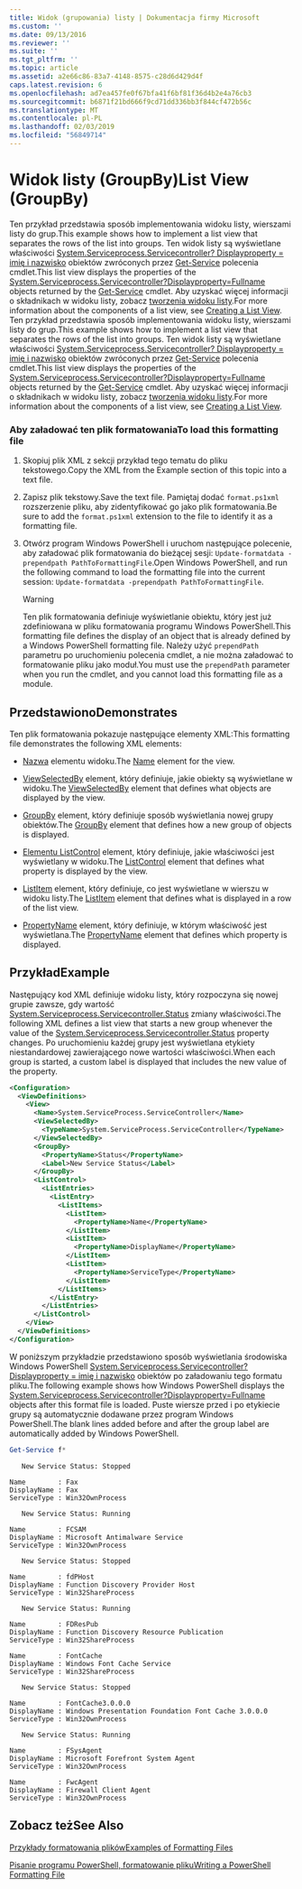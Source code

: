 ```yaml
---
title: Widok (grupowania) listy | Dokumentacja firmy Microsoft
ms.custom: ''
ms.date: 09/13/2016
ms.reviewer: ''
ms.suite: ''
ms.tgt_pltfrm: ''
ms.topic: article
ms.assetid: a2e66c86-83a7-4148-8575-c28d6d429d4f
caps.latest.revision: 6
ms.openlocfilehash: ad7ea457fe0f67bfa41f6bf81f36d4b2e4a76cb3
ms.sourcegitcommit: b6871f21bd666f9cd71dd336bb3f844cf472b56c
ms.translationtype: MT
ms.contentlocale: pl-PL
ms.lasthandoff: 02/03/2019
ms.locfileid: "56849714"
---
```

# <a name="list-view-groupby"></a><span data-ttu-id="23581-102">Widok listy (GroupBy)</span><span class="sxs-lookup"><span data-stu-id="23581-102">List View (GroupBy)</span></span>

<span data-ttu-id="23581-103">Ten przykład przedstawia sposób implementowania widoku listy, wierszami listy do grup.</span><span class="sxs-lookup"><span data-stu-id="23581-103">This example shows how to implement a list view that separates the rows of the list into groups.</span></span> <span data-ttu-id="23581-104">Ten widok listy są wyświetlane właściwości [System.Serviceprocess.Servicecontroller? Displayproperty = imię i nazwisko](/dotnet/api/System.ServiceProcess.ServiceController) obiektów zwróconych przez [Get-Service](/powershell/module/microsoft.powershell.management/get-service) polecenia cmdlet.</span><span class="sxs-lookup"><span data-stu-id="23581-104">This list view displays the properties of the [System.Serviceprocess.Servicecontroller?Displayproperty=Fullname](/dotnet/api/System.ServiceProcess.ServiceController) objects returned by the [Get-Service](/powershell/module/microsoft.powershell.management/get-service) cmdlet.</span></span> <span data-ttu-id="23581-105">Aby uzyskać więcej informacji o składnikach w widoku listy, zobacz [tworzenia widoku listy](./creating-a-list-view.md).</span><span class="sxs-lookup"><span data-stu-id="23581-105">For more information about the components of a list view, see [Creating a List View](./creating-a-list-view.md).</span></span>
<span data-ttu-id="23581-106">Ten przykład przedstawia sposób implementowania widoku listy, wierszami listy do grup.</span><span class="sxs-lookup"><span data-stu-id="23581-106">This example shows how to implement a list view that separates the rows of the list into groups.</span></span> <span data-ttu-id="23581-107">Ten widok listy są wyświetlane właściwości [System.Serviceprocess.Servicecontroller? Displayproperty = imię i nazwisko](/dotnet/api/System.ServiceProcess.ServiceController) obiektów zwróconych przez [Get-Service](/powershell/module/Microsoft.PowerShell.Management/Get-Service) polecenia cmdlet.</span><span class="sxs-lookup"><span data-stu-id="23581-107">This list view displays the properties of the [System.Serviceprocess.Servicecontroller?Displayproperty=Fullname](/dotnet/api/System.ServiceProcess.ServiceController) objects returned by the [Get-Service](/powershell/module/Microsoft.PowerShell.Management/Get-Service) cmdlet.</span></span> <span data-ttu-id="23581-108">Aby uzyskać więcej informacji o składnikach w widoku listy, zobacz [tworzenia widoku listy](./creating-a-list-view.md).</span><span class="sxs-lookup"><span data-stu-id="23581-108">For more information about the components of a list view, see [Creating a List View](./creating-a-list-view.md).</span></span>

### <a name="to-load-this-formatting-file"></a><span data-ttu-id="23581-109">Aby załadować ten plik formatowania</span><span class="sxs-lookup"><span data-stu-id="23581-109">To load this formatting file</span></span>

1. <span data-ttu-id="23581-110">Skopiuj plik XML z sekcji przykład tego tematu do pliku tekstowego.</span><span class="sxs-lookup"><span data-stu-id="23581-110">Copy the XML from the Example section of this topic into a text file.</span></span>

2. <span data-ttu-id="23581-111">Zapisz plik tekstowy.</span><span class="sxs-lookup"><span data-stu-id="23581-111">Save the text file.</span></span> <span data-ttu-id="23581-112">Pamiętaj dodać `format.ps1xml` rozszerzenie pliku, aby zidentyfikować go jako plik formatowania.</span><span class="sxs-lookup"><span data-stu-id="23581-112">Be sure to add the `format.ps1xml` extension to the file to identify it as a formatting file.</span></span>

3. <span data-ttu-id="23581-113">Otwórz program Windows PowerShell i uruchom następujące polecenie, aby załadować plik formatowania do bieżącej sesji: `Update-formatdata -prependpath PathToFormattingFile`.</span><span class="sxs-lookup"><span data-stu-id="23581-113">Open Windows PowerShell, and run the following command to load the formatting file into the current session: `Update-formatdata -prependpath PathToFormattingFile`.</span></span>

   > [!WARNING]
   > <span data-ttu-id="23581-114">Ten plik formatowania definiuje wyświetlanie obiektu, który jest już zdefiniowana w pliku formatowania programu Windows PowerShell.</span><span class="sxs-lookup"><span data-stu-id="23581-114">This formatting file defines the display of an object that is already defined by a Windows PowerShell formatting file.</span></span> <span data-ttu-id="23581-115">Należy użyć `prependPath` parametru po uruchomieniu polecenia cmdlet, a nie można załadować to formatowanie pliku jako moduł.</span><span class="sxs-lookup"><span data-stu-id="23581-115">You must use the `prependPath` parameter when you run the cmdlet, and you cannot load this formatting file as a module.</span></span>

## <a name="demonstrates"></a><span data-ttu-id="23581-116">Przedstawiono</span><span class="sxs-lookup"><span data-stu-id="23581-116">Demonstrates</span></span>

<span data-ttu-id="23581-117">Ten plik formatowania pokazuje następujące elementy XML:</span><span class="sxs-lookup"><span data-stu-id="23581-117">This formatting file demonstrates the following XML elements:</span></span>

- <span data-ttu-id="23581-118">[Nazwa](./name-element-for-view-format.md) elementu widoku.</span><span class="sxs-lookup"><span data-stu-id="23581-118">The [Name](./name-element-for-view-format.md) element for the view.</span></span>

- <span data-ttu-id="23581-119">[ViewSelectedBy](./viewselectedby-element-format.md) element, który definiuje, jakie obiekty są wyświetlane w widoku.</span><span class="sxs-lookup"><span data-stu-id="23581-119">The [ViewSelectedBy](./viewselectedby-element-format.md) element that defines what objects are displayed by the view.</span></span>

- <span data-ttu-id="23581-120">[GroupBy](./viewselectedby-element-format.md) element, który definiuje sposób wyświetlania nowej grupy obiektów.</span><span class="sxs-lookup"><span data-stu-id="23581-120">The [GroupBy](./viewselectedby-element-format.md) element that defines how a new group of objects is displayed.</span></span>

- <span data-ttu-id="23581-121">[Elementu ListControl](./listcontrol-element-format.md) element, który definiuje, jakie właściwości jest wyświetlany w widoku.</span><span class="sxs-lookup"><span data-stu-id="23581-121">The [ListControl](./listcontrol-element-format.md) element that defines what property is displayed by the view.</span></span>

- <span data-ttu-id="23581-122">[ListItem](./listitem-element-for-listitems-for-listcontrol-format.md) element, który definiuje, co jest wyświetlane w wierszu w widoku listy.</span><span class="sxs-lookup"><span data-stu-id="23581-122">The [ListItem](./listitem-element-for-listitems-for-listcontrol-format.md) element that defines what is displayed in a row of the list view.</span></span>

- <span data-ttu-id="23581-123">[PropertyName](./propertyname-element-for-listitem-for-listcontrol-format.md) element, który definiuje, w którym właściwość jest wyświetlana.</span><span class="sxs-lookup"><span data-stu-id="23581-123">The [PropertyName](./propertyname-element-for-listitem-for-listcontrol-format.md) element that defines which property is displayed.</span></span>

## <a name="example"></a><span data-ttu-id="23581-124">Przykład</span><span class="sxs-lookup"><span data-stu-id="23581-124">Example</span></span>

<span data-ttu-id="23581-125">Następujący kod XML definiuje widoku listy, który rozpoczyna się nowej grupie zawsze, gdy wartość [System.Serviceprocess.Servicecontroller.Status](/dotnet/api/System.ServiceProcess.ServiceController.Status) zmiany właściwości.</span><span class="sxs-lookup"><span data-stu-id="23581-125">The following XML defines a list view that starts a new group whenever the value of the [System.Serviceprocess.Servicecontroller.Status](/dotnet/api/System.ServiceProcess.ServiceController.Status) property changes.</span></span> <span data-ttu-id="23581-126">Po uruchomieniu każdej grupy jest wyświetlana etykiety niestandardowej zawierającego nowe wartości właściwości.</span><span class="sxs-lookup"><span data-stu-id="23581-126">When each group is started, a custom label is displayed that includes the new value of the property.</span></span>

```xml
<Configuration>
  <ViewDefinitions>
    <View>
      <Name>System.ServiceProcess.ServiceController</Name>
      <ViewSelectedBy>
        <TypeName>System.ServiceProcess.ServiceController</TypeName>
      </ViewSelectedBy>
      <GroupBy>
        <PropertyName>Status</PropertyName>
        <Label>New Service Status</Label>
      </GroupBy>
      <ListControl>
        <ListEntries>
          <ListEntry>
            <ListItems>
              <ListItem>
                <PropertyName>Name</PropertyName>
              </ListItem>
              <ListItem>
                <PropertyName>DisplayName</PropertyName>
              </ListItem>
              <ListItem>
                <PropertyName>ServiceType</PropertyName>
              </ListItem>
            </ListItems>
          </ListEntry>
        </ListEntries>
      </ListControl>
    </View>
  </ViewDefinitions>
</Configuration>
```

<span data-ttu-id="23581-127">W poniższym przykładzie przedstawiono sposób wyświetlania środowiska Windows PowerShell [System.Serviceprocess.Servicecontroller? Displayproperty = imię i nazwisko](/dotnet/api/System.ServiceProcess.ServiceController) obiektów po załadowaniu tego formatu pliku.</span><span class="sxs-lookup"><span data-stu-id="23581-127">The following example shows how Windows PowerShell displays the [System.Serviceprocess.Servicecontroller?Displayproperty=Fullname](/dotnet/api/System.ServiceProcess.ServiceController) objects after this format file is loaded.</span></span> <span data-ttu-id="23581-128">Puste wiersze przed i po etykiecie grupy są automatycznie dodawane przez program Windows PowerShell.</span><span class="sxs-lookup"><span data-stu-id="23581-128">The blank lines added before and after the group label are automatically added by Windows PowerShell.</span></span>

```powershell
Get-Service f*
```

```output
   New Service Status: Stopped

Name        : Fax
DisplayName : Fax
ServiceType : Win32OwnProcess

   New Service Status: Running

Name        : FCSAM
DisplayName : Microsoft Antimalware Service
ServiceType : Win32OwnProcess

   New Service Status: Stopped

Name        : fdPHost
DisplayName : Function Discovery Provider Host
ServiceType : Win32ShareProcess

   New Service Status: Running

Name        : FDResPub
DisplayName : Function Discovery Resource Publication
ServiceType : Win32ShareProcess

Name        : FontCache
DisplayName : Windows Font Cache Service
ServiceType : Win32ShareProcess

   New Service Status: Stopped

Name        : FontCache3.0.0.0
DisplayName : Windows Presentation Foundation Font Cache 3.0.0.0
ServiceType : Win32OwnProcess

   New Service Status: Running

Name        : FSysAgent
DisplayName : Microsoft Forefront System Agent
ServiceType : Win32OwnProcess

Name        : FwcAgent
DisplayName : Firewall Client Agent
ServiceType : Win32OwnProcess
```

## <a name="see-also"></a><span data-ttu-id="23581-129">Zobacz też</span><span class="sxs-lookup"><span data-stu-id="23581-129">See Also</span></span>

[<span data-ttu-id="23581-130">Przykłady formatowania plików</span><span class="sxs-lookup"><span data-stu-id="23581-130">Examples of Formatting Files</span></span>](./examples-of-formatting-files.md)

[<span data-ttu-id="23581-131">Pisanie programu PowerShell, formatowanie pliku</span><span class="sxs-lookup"><span data-stu-id="23581-131">Writing a PowerShell Formatting File</span></span>](./writing-a-powershell-formatting-file.md)
